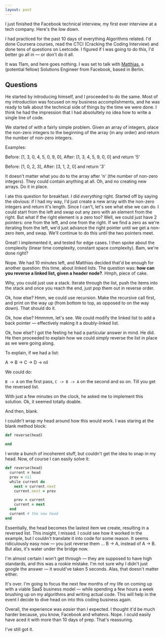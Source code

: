 ```yaml
---
layout: post
---
```


I just finished the Facebook technical interview, my first ever interview at a tech company. Here's the low down.

I had practiced for the past 10 days of everything Algorithms related. I'd done Coursera courses, read the CTCI (Cracking the Coding Interview) and done tens of questions on Leetcode. I figured if I was going to do this, I'd better go all in &mdash; or don't do it all.

It was 11am, and here goes nothing. I was set to talk with [Matthias](https://github.com/georgi), a (potential fellow) Solutions Engineer from Facebook, based in Berlin.

## Questions

He started by introducing himself, and I proceeded to do the same. Most of my introduction was focused on my business accomplishments, and he was ready to talk about the technical side of things by the time we were done. I think he had the impression that I had absolultely no idea how to write a single line of code. 

We started of with a fairly simple problem. Given an array of integers, place the non-zero integers to the beginning of the array (in any order) and return the number of non-zero integers.

Examples:

Before: [1, 3, 0, 4, 5, 0, 9, 0], After: [1, 3, 4, 5, 9, 0, 0] and return '5'

Before: [1, 0, 2, 3], After: [3, 1, 2, 0] and return '3'

It doesn't matter what you do to the array after 'n' (the number of non-zero integers). They could contain anything at all. Oh, and no creating new arrays. Do it in place.

I ate this question for breakfast. I did *everything* right. Started off by saying the obvious: if I had my way, I'd just create a new array with the non-zero integers and return it's length. Since I can't, let's see what else we can do. I could start from the left and swap out any zero with an element from the right. But what if the right element is a zero too? Well, we could just have 2 pointers: one from the left, and one from the right. If we find a zero as we're iterating from the left, we'd just advance the right pointer until we get a non-zero item, and swap. We'll continue to do this until the two pointers meet.

Great! I implemented it, and tested for edge cases. I then spoke about the complexity (linear time complexity, constant space complexity). Bam, we're done right?

Nope. We had 10 minutes left, and Matthias decided that'd be enough for another question: this time, about linked lists. The question was: **how can you reverse a linked list, given a header node?**. Hmph, piece of cake.

Why, you could just use a stack. Iterate through the list, push the items into the stack and once you reach the end, just pop them out in reverse order.

Ok, how else? Hmm, we could use recursion. Make the recursive call first, and print on the way up (from bottom to top, as opposed to on the way down). That should do it.

Ok, how else? Hmmmm, let's see. We could modify the linked list to add a back pointer &mdash; effectively making it a doubly-linked list.

Ok, how else? I got the feeling he had a particular answer in mind. He did. He then proceeded to explain how we could *simply* reverse the list in place as we were going along.

To explain, if we had a list:

A -> B -> C -> D -> nil

We could do:

`B -> A` on the first pass, `C -> B -> A` on the second and so on. Till you get the reversed list.

With just a few minutes on the clock, he asked me to implement this solution. Ok, it seemed totally doable.

And then, blank.

I couldn't wrap my head around how this would work. I was staring at the blank method block:

```ruby
def reverse(head)

end
```

I wrote a bunch of incoherent stuff, but couldn't get the idea to snap in my head. Now, of course I can easily solve it:

```ruby
def reverse(head)
  current = head
  prev = nil
  while current do
    next = current.next
    current.next = prev

    prev = current
    current = next 
  end
  current # the new head
end
```

Essentially, the head becomes the lastest item we create, resulting in a reversed list. This insight, I missed. I could see how it worked in the example, but I couldn't translate it into code for some reason. It seems ridiculously easy now &mdash; you just reverse them &hellip; B -> A, instead of A -> B. But alas, it's water under the bridge now.

I'm almost certain I won't get through &mdash; they are supposed to have high standards, and this was a rookie mistake. I'm not sure why I didn't just google the answer &mdash; it would've taken 5 seconds. Alas, that doesn't matter either. 

It's over. I'm going to focus the next few months of my life on coming up with a viable SaaS business model &mdash; while spending a few hours a week brushing up on my algorithms and writing actual code. This will help in the event I decide to dive head on into this coding business again.

Overall, the experience was *easier* than I expected. I thought it'd be much harder because, you know, Facebook and whatevs. Nope. I oculd easily have aced it with more than 10 days of prep. That's reassuring.

I've still got it.
